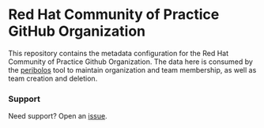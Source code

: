 # Red Hat Community of Practice GitHub Organization

This repository contains the metadata configuration for the Red Hat Community of Practice Github
Organization. The data here is consumed by the
[peribolos](https://git.k8s.io/test-infra/prow/cmd/peribolos)
tool to maintain organization and team membership, as well as team creation and deletion.

### Support

Need support? Open an [issue](https://github.com/redhat-cop/org/issues).

